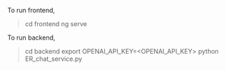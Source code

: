 To run frontend,
>cd frontend
>ng serve

To run backend,
>cd backend
>export OPENAI_API_KEY=<OPENAI_API_KEY>
>python ER_chat_service.py